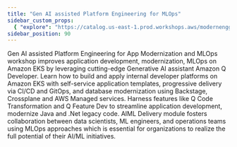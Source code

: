 ```yaml
---
title: "Gen AI assisted Platform Engineering for MLOps"
sidebar_custom_props:
  { "explore": "https://catalog.us-east-1.prod.workshops.aws/modernengg/en-US" }
sidebar_position: 90
---
```


Gen AI assisted Platform Engineering for App Modernization and MLOps workshop improves application development, modernization, MLOps on Amazon EKS by leveraging cutting-edge Generative AI assistant Amazon Q Developer. Learn how to build and apply internal developer platforms on Amazon EKS with self-service application templates, progressive delivery via CI/CD and GitOps, and database modernization using Backstage, Crossplane and AWS Managed services. Harness features like Q Code Transformation and Q Feature Dev to streamline application development, modernize Java and .Net legacy code. AIML Delivery module fosters collaboration between data scientists, ML engineers, and operations teams using MLOps approaches which is essential for organizations to realize the full potential of their AI/ML initiatives.

<LaunchButton url="https://catalog.us-east-1.prod.workshops.aws/modernengg/en-US" label="Gen AI assisted Platform Engineering for MLOps" />
